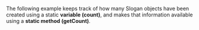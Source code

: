
The following example keeps track of how many Slogan objects have been created using a static
**variable (count)**, 
and makes that information available using a **static method (getCount)**.
